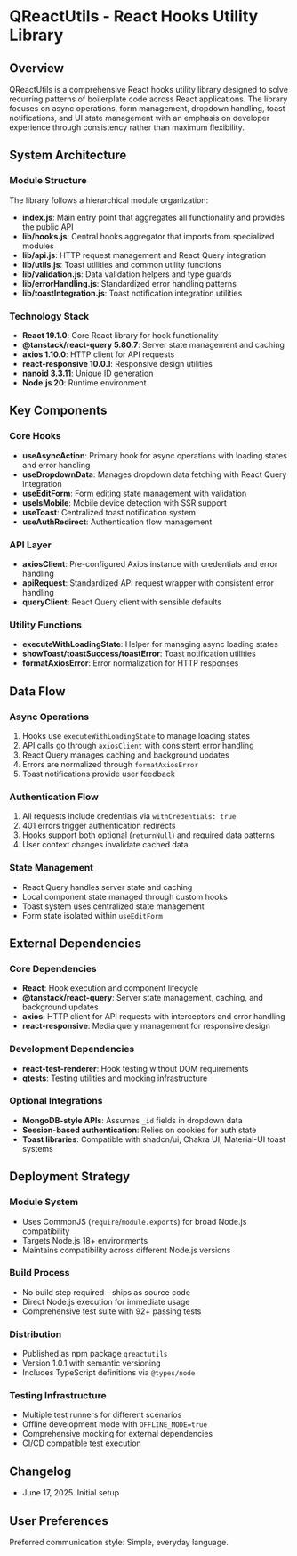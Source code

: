 # QReactUtils - React Hooks Utility Library

## Overview

QReactUtils is a comprehensive React hooks utility library designed to solve recurring patterns of boilerplate code across React applications. The library focuses on async operations, form management, dropdown handling, toast notifications, and UI state management with an emphasis on developer experience through consistency rather than maximum flexibility.

## System Architecture

### Module Structure
The library follows a hierarchical module organization:
- **index.js**: Main entry point that aggregates all functionality and provides the public API
- **lib/hooks.js**: Central hooks aggregator that imports from specialized modules
- **lib/api.js**: HTTP request management and React Query integration
- **lib/utils.js**: Toast utilities and common utility functions
- **lib/validation.js**: Data validation helpers and type guards
- **lib/errorHandling.js**: Standardized error handling patterns
- **lib/toastIntegration.js**: Toast notification integration utilities

### Technology Stack
- **React 19.1.0**: Core React library for hook functionality
- **@tanstack/react-query 5.80.7**: Server state management and caching
- **axios 1.10.0**: HTTP client for API requests
- **react-responsive 10.0.1**: Responsive design utilities
- **nanoid 3.3.11**: Unique ID generation
- **Node.js 20**: Runtime environment

## Key Components

### Core Hooks
- **useAsyncAction**: Primary hook for async operations with loading states and error handling
- **useDropdownData**: Manages dropdown data fetching with React Query integration
- **useEditForm**: Form editing state management with validation
- **useIsMobile**: Mobile device detection with SSR support
- **useToast**: Centralized toast notification system
- **useAuthRedirect**: Authentication flow management

### API Layer
- **axiosClient**: Pre-configured Axios instance with credentials and error handling
- **apiRequest**: Standardized API request wrapper with consistent error handling
- **queryClient**: React Query client with sensible defaults

### Utility Functions
- **executeWithLoadingState**: Helper for managing async loading states
- **showToast/toastSuccess/toastError**: Toast notification utilities
- **formatAxiosError**: Error normalization for HTTP responses

## Data Flow

### Async Operations
1. Hooks use `executeWithLoadingState` to manage loading states
2. API calls go through `axiosClient` with consistent error handling
3. React Query manages caching and background updates
4. Errors are normalized through `formatAxiosError`
5. Toast notifications provide user feedback

### Authentication Flow
1. All requests include credentials via `withCredentials: true`
2. 401 errors trigger authentication redirects
3. Hooks support both optional (`returnNull`) and required data patterns
4. User context changes invalidate cached data

### State Management
- React Query handles server state and caching
- Local component state managed through custom hooks
- Toast system uses centralized state management
- Form state isolated within `useEditForm`

## External Dependencies

### Core Dependencies
- **React**: Hook execution and component lifecycle
- **@tanstack/react-query**: Server state management, caching, and background updates
- **axios**: HTTP client for API requests with interceptors and error handling
- **react-responsive**: Media query management for responsive design

### Development Dependencies
- **react-test-renderer**: Hook testing without DOM requirements
- **qtests**: Testing utilities and mocking infrastructure

### Optional Integrations
- **MongoDB-style APIs**: Assumes `_id` fields in dropdown data
- **Session-based authentication**: Relies on cookies for auth state
- **Toast libraries**: Compatible with shadcn/ui, Chakra UI, Material-UI toast systems

## Deployment Strategy

### Module System
- Uses CommonJS (`require`/`module.exports`) for broad Node.js compatibility
- Targets Node.js 18+ environments
- Maintains compatibility across different Node.js versions

### Build Process
- No build step required - ships as source code
- Direct Node.js execution for immediate usage
- Comprehensive test suite with 92+ passing tests

### Distribution
- Published as npm package `qreactutils`
- Version 1.0.1 with semantic versioning
- Includes TypeScript definitions via `@types/node`

### Testing Infrastructure
- Multiple test runners for different scenarios
- Offline development mode with `OFFLINE_MODE=true`
- Comprehensive mocking for external dependencies
- CI/CD compatible test execution

## Changelog

- June 17, 2025. Initial setup

## User Preferences

Preferred communication style: Simple, everyday language.